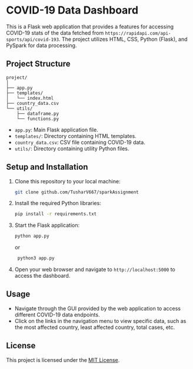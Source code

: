 # COVID-19 Data Dashboard

This is a Flask web application that provides a features for accessing COVID-19 stats of the data fetched from ```https://rapidapi.com/api-sports/api/covid-193```.
The project utilizes HTML, CSS, Python (Flask), and PySpark for data processing.

## Project Structure

```
project/
│
├── app.py
├── templates/
│   └── index.html
├── country_data.csv
└── utils/
    ├── dataframe.py
    └── functions.py
```

- `app.py`: Main Flask application file.
- `templates/`: Directory containing HTML templates.
- `country_data.csv`: CSV file containing COVID-19 data.
- `utils/`: Directory containing utility Python files.

## Setup and Installation

1. Clone this repository to your local machine:

    ```bash
    git clone github.com/TusharV667/sparkAssignment
    ```

2. Install the required Python libraries:

    ```bash
    pip install -r requirements.txt
    ```

3. Start the Flask application:

    ```bash
    python app.py
    ```
    or
   ```bash
    python3 app.py
    ```

5. Open your web browser and navigate to `http://localhost:5000` to access the dashboard.

## Usage

- Navigate through the GUI provided by the web application to access different COVID-19 data endpoints.
- Click on the links in the navigation menu to view specific data, such as the most affected country, least affected country, total cases, etc.

## License

This project is licensed under the [MIT License](LICENSE).

